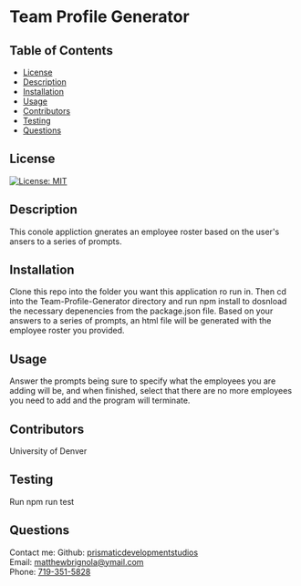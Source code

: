 # Team Profile Generator

## Table of Contents

- [License](#license)
- [Description](#description)
- [Installation](#installation)
- [Usage](#instructions)
- [Contributors](#contributors)
- [Testing](#testing)
- [Questions](#questions)

## License

[![License: MIT](https://img.shields.io/badge/License-MIT-yellow.svg)](https://opensource.org/licenses/MIT)

## Description

This conole appliction gnerates an employee roster based on the user's ansers to a series of prompts.

## Installation

Clone this repo into the folder you want this application ro run in. Then cd into the Team-Profile-Generator directory and run npm install to dosnload the necessary depenencies from the package.json file. Based on your answers to a series of prompts, an html file will be generated with the employee roster you provided.

## Usage

Answer the prompts being sure to specify what the employees you are adding will be, and when finished, select that there are no more employees you need to add and the program will terminate.

## Contributors

University of Denver

## Testing

Run npm run test

## Questions

Contact me:
Github: [prismaticdevelopmentstudios](https://github.com/prismaticdevelopmenstudios) <br>
Email: [matthewbrignola@ymail.com](matthewbrignola@ymail.com) <br>
Phone: [719-351-5828](719-351-5828) <br>
